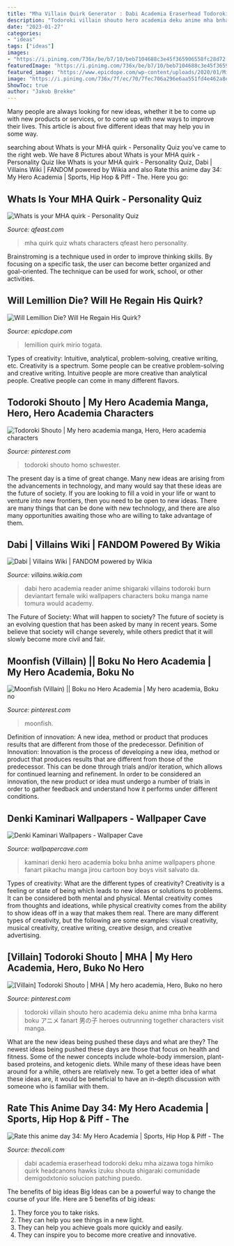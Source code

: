 ```yaml
---
title: "Mha Villain Quirk Generator : Dabi Academia Eraserhead Todoroki Deku Mha Aizawa Toga Himiko Quirk Headcanons Hawks Izuku Shouta Shigaraki Comunidade Demigodxtonio Solucion Patching Puedo"
description: "Todoroki villain shouto hero academia deku anime mha bnha karma boku アニメ fanart 男の子 heroes outrunning together characters visit manga"
date: "2023-01-27"
categories:
- "ideas"
tags: ["ideas"]
images:
- "https://i.pinimg.com/736x/be/b7/10/beb7104688c3e45f365906558fc28d72.jpg"
featuredImage: "https://i.pinimg.com/736x/be/b7/10/beb7104688c3e45f365906558fc28d72.jpg"
featured_image: "https://www.epicdope.com/wp-content/uploads/2020/01/Mirio-Togata-Lemillion.jpeg"
image: "https://i.pinimg.com/736x/7f/ec/70/7fec706a296e6aa551fd4e462a8ed794.jpg"
ShowToc: true
author: "Jakob Brekke"
---
```



Many people are always looking for new ideas, whether it be to come up with new products or services, or to come up with new ways to improve their lives. This article is about five different ideas that may help you in some way.

	

		
searching about Whats is your MHA quirk - Personality Quiz you've came to the right web. We have 8 Pictures about Whats is your MHA quirk - Personality Quiz like Whats is your MHA quirk - Personality Quiz, Dabi | Villains Wiki | FANDOM powered by Wikia and also Rate this anime day 34: My Hero Academia | Sports, Hip Hop &amp; Piff - The. Here you go:
		
    
## Whats Is Your MHA Quirk - Personality Quiz

<img loading=lazy src="https://www.qfeast.com/imret/q/zr5FRh.jpeg" onerror="this.onerror=null;this.src='https://tse3.mm.bing.net/th?id=OIP.hqpwvOYM4EhWzqLXq7uKIgHaEM&amp;pid=15.1';" alt="Whats is your MHA quirk - Personality Quiz">

_Source: qfeast.com_

>mha quirk quiz whats characters qfeast hero personality. 

	

Brainstroming is a technique used in order to improve thinking skills. By focusing on a specific task, the user can become better organized and goal-oriented. The technique can be used for work, school, or other activities.

    
## Will Lemillion Die? Will He Regain His Quirk?

<img loading=lazy src="https://www.epicdope.com/wp-content/uploads/2020/01/Mirio-Togata-Lemillion.jpeg" onerror="this.onerror=null;this.src='https://tse4.mm.bing.net/th?id=OIP.fafdZZ90FZyrfLRTb3CCHgHaEK&amp;pid=15.1';" alt="Will Lemillion Die? Will He Regain His Quirk?">

_Source: epicdope.com_

>lemillion quirk mirio togata. 

	

Types of creativity: Intuitive, analytical, problem-solving, creative writing, etc.
Creativity is a spectrum. Some people can be creative problem-solving and creative writing. Intuitive people are more creative than analytical people. Creative people can come in many different flavors.

    
## Todoroki Shouto | My Hero Academia Manga, Hero, Hero Academia Characters

<img loading=lazy src="https://i.pinimg.com/736x/7f/ec/70/7fec706a296e6aa551fd4e462a8ed794.jpg" onerror="this.onerror=null;this.src='https://tse3.mm.bing.net/th?id=OIP.iSImZkz5rVU5i1M37uqWcgHaKa&amp;pid=15.1';" alt="Todoroki Shouto | My hero academia manga, Hero, Hero academia characters">

_Source: pinterest.com_

>todoroki shouto homo schwester. 

	

The present day is a time of great change. Many new ideas are arising from the advancements in technology, and many would say that these ideas are the future of society. If you are looking to fill a void in your life or want to venture into new frontiers, then you need to be open to new ideas. There are many things that can be done with new technology, and there are also many opportunities awaiting those who are willing to take advantage of them.

    
## Dabi | Villains Wiki | FANDOM Powered By Wikia

<img loading=lazy src="https://vignette.wikia.nocookie.net/villains/images/0/02/DabiSmashTap.jpg/revision/latest?cb=20180203071411" onerror="this.onerror=null;this.src='https://tse2.mm.bing.net/th?id=OIP.i0jMq3207FPWvqW_QE0YPAHaNK&amp;pid=15.1';" alt="Dabi | Villains Wiki | FANDOM powered by Wikia">

_Source: villains.wikia.com_

>dabi hero academia reader anime shigaraki villains todoroki burn deviantart female wiki wallpapers characters boku manga name tomura would academy. 

	

The Future of Society: What will happen to society?
The future of society is an evolving question that has been asked by many in recent years. Some believe that society will change severely, while others predict that it will slowly become more civil and fair.

    
## Moonfish (Villain) || Boku No Hero Academia | My Hero Academia, Boku No

<img loading=lazy src="https://i.pinimg.com/736x/be/b7/10/beb7104688c3e45f365906558fc28d72.jpg" onerror="this.onerror=null;this.src='https://tse2.mm.bing.net/th?id=OIP.zsPoio7s1g-syefoJnONZQHaHa&amp;pid=15.1';" alt="Moonfish (Villain) || Boku no Hero Academia | My hero academia, Boku no">

_Source: pinterest.com_

>moonfish. 

	

Definition of innovation: A new idea, method or product that produces results that are different from those of the predecessor.
Definition of Innovation: 
Innovation is the process of developing a new idea, method or product that produces results that are different from those of the predecessor. This can be done through trials and/or iteration, which allows for continued learning and refinement. In order to be considered an innovation, the new product or idea must undergo a number of trials in order to gather feedback and understand how it performs under different conditions.

    
## Denki Kaminari Wallpapers - Wallpaper Cave

<img loading=lazy src="https://wallpapercave.com/wp/wp3647604.jpg" onerror="this.onerror=null;this.src='https://tse2.mm.bing.net/th?id=OIP.WAIhh0ux0KuvmAreOPVrswHaKe&amp;pid=15.1';" alt="Denki Kaminari Wallpapers - Wallpaper Cave">

_Source: wallpapercave.com_

>kaminari denki hero academia boku bnha anime wallpapers phone fanart pikachu manga jirou cartoon boy boys visit salvato da. 

	

Types of creativity: What are the different types of creativity?
Creativity is a feeling or state of being which leads to new ideas or solutions to problems. It can be considered both mental and physical. Mental creativity comes from thoughts and ideations, while physical creativity comes from the ability to show ideas off in a way that makes them real. There are many different types of creativity, but the following are some examples: visual creativity, musical creativity, creative writing, creative design, and creative advertising.

    
## [Villain] Todoroki Shouto | MHA | My Hero Academia, Hero, Buko No Hero

<img loading=lazy src="https://i.pinimg.com/736x/c7/44/f6/c744f6bcdb82896eb1764b2cd9e165c8.jpg?b=t" onerror="this.onerror=null;this.src='https://tse3.mm.bing.net/th?id=OIP.8_5LJ1ljn6rxCxwUr00rRwHaJ3&amp;pid=15.1';" alt="[Villain] Todoroki Shouto | MHA | My hero academia, Hero, Buko no hero">

_Source: pinterest.com_

>todoroki villain shouto hero academia deku anime mha bnha karma boku アニメ fanart 男の子 heroes outrunning together characters visit manga. 

	

What are the new ideas being pushed these days and what are they?
The newest ideas being pushed these days are those that focus on health and fitness. Some of the newer concepts include whole-body immersion, plant-based proteins, and ketogenic diets. While many of these ideas have been around for a while, others are relatively new. To get a better idea of what these ideas are, it would be beneficial to have an in-depth discussion with someone who is familiar with them.

    
## Rate This Anime Day 34: My Hero Academia | Sports, Hip Hop &amp; Piff - The

<img loading=lazy src="https://media1.tenor.com/images/017ad503cd2eac896e398fa4a326e26a/tenor.gif?itemid=12688493" onerror="this.onerror=null;this.src='https://tse3.mm.bing.net/th?id=OIP.AXrVA80urIluOY-koybiagHaD4&amp;pid=15.1';" alt="Rate this anime day 34: My Hero Academia | Sports, Hip Hop &amp; Piff - The">

_Source: thecoli.com_

>dabi academia eraserhead todoroki deku mha aizawa toga himiko quirk headcanons hawks izuku shouta shigaraki comunidade demigodxtonio solucion patching puedo. 

	

The benefits of big ideas
Big Ideas can be a powerful way to change the course of your life. Here are 5 benefits of big ideas:
1. They force you to take risks.
2. They can help you see things in a new light.
3. They can help you achieve goals more quickly and easily.
4. They can inspire you to become more creative and innovative.

